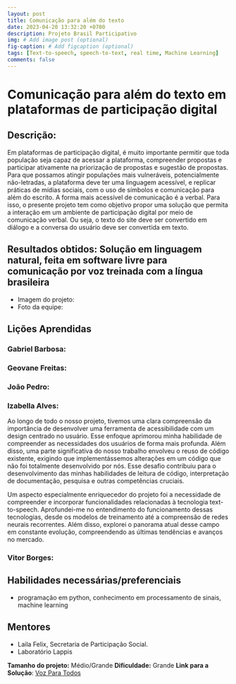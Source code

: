 ```yaml
---
layout: post
title: Comunicação para além do texto 
date: 2023-04-20 13:32:20 +0700
description: Projeto Brasil Participativo
img: # Add image post (optional)
fig-caption: # Add figcaption (optional)
tags: [Text-to-speech, speech-to-text, real time, Machine Learning]
comments: false
---
```


# Comunicação para além do texto em plataformas de participação digital

## Descrição:
Em plataformas de participação digital, é muito importante permitir que toda população seja capaz de acessar a plataforma, compreender propostas e participar ativamente na priorização de propostas e sugestão de propostas. Para que possamos atingir populações mais vulneráveis, potencialmente não-letradas, a plataforma deve ter uma linguagem acessível, e replicar práticas de mídias sociais, com o uso de símbolos e comunicação para além do escrito. A forma mais acessível de comunicação é a verbal. Para isso, o presente projeto tem como objetivo propor uma solução que permita a interação em um ambiente de participação digital por meio de comunicação verbal. Ou seja, o texto do site deve ser convertido em diálogo e a conversa do usuário deve ser convertida em texto. 


## Resultados obtidos: Solução em linguagem natural, feita em software livre para comunicação por voz treinada com a língua brasileira
- Imagem do projeto:
- Foto da equipe:

## Lições Aprendidas

### Gabriel Barbosa:
### Geovane Freitas:
### João Pedro: 
### Izabella Alves: 
Ao longo de todo o nosso projeto, tivemos uma clara compreensão da importância de desenvolver uma ferramenta de acessibilidade com um design centrado no usuário. Esse enfoque aprimorou minha habilidade de compreender as necessidades dos usuários de forma mais profunda. Além disso, uma parte significativa do nosso trabalho envolveu o reuso de código existente, exigindo que implementássemos alterações em um código que não foi totalmente desenvolvido por nós. Esse desafio contribuiu para o desenvolvimento das minhas habilidades de leitura de código, interpretação de documentação, pesquisa e outras competências cruciais.

Um aspecto especialmente enriquecedor do projeto foi a necessidade de compreender e incorporar funcionalidades relacionadas à tecnologia text-to-speech. Aprofundei-me no entendimento do funcionamento dessas tecnologias, desde os modelos de treinamento até a compreensão de redes neurais recorrentes. Além disso, explorei o panorama atual desse campo em constante evolução, compreendendo as últimas tendências e avanços no mercado.
### Vitor Borges:

## Habilidades necessárias/preferenciais  
- programação em python, conhecimento em processamento de sinais, machine learning

## Mentores
- Laila Felix, Secretaria de Participação Social. 
- Laboratório Lappis

**Tamanho do projeto:** Médio/Grande
**Dificuldade:** Grande
**Link para a Solução**: [Voz Para Todos](https://residenciaticbrisa.github.io/01_ComunicacaoTexto/)
